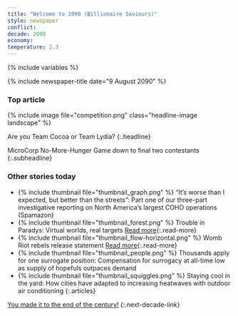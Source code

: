 ```yaml
---
title: "Welcome to 2090 (Billionaire Saviours)"
style: newspaper
conflict: 
decade: 2090
economy: 
temperature: 2.3
---
```


{% include variables %}

{% include newspaper-title date="9 August 2090" %}

### Top article

{% include image file="competition.png" class="headline-image landscape" %}

Are you Team Cocoa or Team Lydia?
{:.headline}

MicroCorp No-More-Hunger Game down to final two contestants
{:.subheadline}

### Other stories today

- {% include thumbnail file="thumbnail_graph.png" %} “It’s worse than I expected, but better than the streets”: Part one of our three-part investigative reporting on North America’s largest COHO operations (Spamazon)
- {% include thumbnail file="thumbnail_forest.png" %} Trouble in Paradys: Virtual worlds, real targets [Read more](story_trouble-in-paradys.html){:.read-more}
- {% include thumbnail file="thumbnail_flow-horizontal.png" %} Womb Riot rebels release statement [Read more](story_statement-from-womb-riot.html){:.read-more}
- {% include thumbnail file="thumbnail_people.png" %} Thousands apply for one surrogate position: Compensation for surrogacy at all-time low as supply of hopefuls outpaces demand
- {% include thumbnail file="thumbnail_squiggles.png" %} Staying cool in the yard: How cities have adapted to increasing heatwaves with outdoor air conditioning
{:.articles}

[You made it to the end of the century!](ending_2100-billionaire-saviours.html)
{:.next-decade-link}
